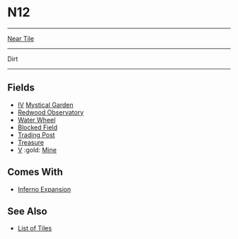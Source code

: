 # N12

___
[Near Tile](../keywords/near_tile.md)
___
Dirt
___


## Fields

- [Ⅳ](../difficulties.md) [Mystical Garden](../fields/mystical_garden.md)
- [Redwood Observatory](../fields/redwood_observatory.md)
- [Water Wheel](../fields/water_wheel.md)
- [Blocked Field](../keywords/blocked_field.md)
- [Trading Post](../trading.md)
- [Treasure](../fields/treasure.md)
- [Ⅴ](../difficulties.md) :gold: [Mine](../fields/mine.md)


## Comes With

- [Inferno Expansion](../content/inferno_expansion.md)


## See Also

- [List of Tiles](index.md)

